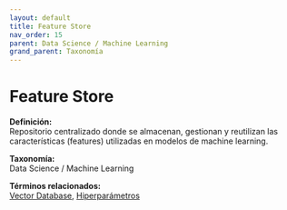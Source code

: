 ```yaml
---
layout: default
title: Feature Store
nav_order: 15
parent: Data Science / Machine Learning
grand_parent: Taxonomía
---
```


# Feature Store

**Definición:**  
Repositorio centralizado donde se almacenan, gestionan y reutilizan las características (features) utilizadas en modelos de machine learning.

**Taxonomía:**  
Data Science / Machine Learning

**Términos relacionados:**  
[Vector Database](https://maleniski.github.io/diccionario-angl-tec-mx/docs/taxonomia/data-science-/-machine-learning/vector-database.html), [Hiperparámetros](https://maleniski.github.io/diccionario-angl-tec-mx/docs/taxonomia/data-science-/-machine-learning/hiperparmetros.html)
